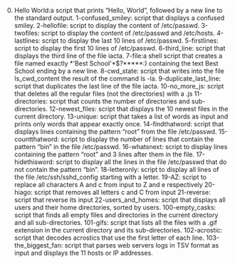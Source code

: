 0. Hello World:a script that prints “Hello, World”, followed by a new line to the standard output. 1-confused_smiley: script that displays a confused smiley. 2-hellofile: script to display the content of /etc/passwd. 3-twofiles: script to display the content of /etc/passwd and /etc/hosts. 4-lastlines: script to display the last 10 lines of /etc/passwd. 5-firstlines: script to display the first 10 lines of /etc/passwd. 6-third_line: script that displays the third line of the file iacta. 7-file:a shell script that creates a file named exactly \*\'Best School\'\*$\?\*\*\*\*\*:) containing the text Best School ending by a new line. 8-cwd_state: script that writes into the file ls_cwd_content the result of the command ls -la. 9-duplicate_last_line: script that duplicates the last line of the file iacta. 10-no_more_js: script that deletes all the regular files (not the directories) with a .js 11-directories: script that counts the number of directories and sub-directories. 12-newest_files: script that displays the 10 newest files in the current directory. 13-unique: script that takes a list of words as input and prints only words that appear exactly once. 14-findthatword: script that displays lines containing the pattern “root” from the file /etc/passwd. 15-countthatword: script to display the number of lines that contain the pattern “bin” in the file /etc/passwd. 16-whatsnext: script to display lines containing the pattern “root” and 3 lines after them in the file. 17-hidethisword: script to display all the lines in the file /etc/passwd that do not contain the pattern “bin”. 18-letteronly: script to display all lines of the file /etc/ssh/sshd_config starting with a letter. 19-AZ: script to replace all characters A and c from input to Z and e respectively 
20-hiago: script that removes all letters c and C from input
21-reverse: script that reverse its input
22-users_and_homes: script that displays all users and their home directories, sorted by users. 100-empty_casks: script that finds all empty files and directories in the current directory and all sub-directories. 101-gifs: script that lists all the files with a .gif extension in the current directory and its sub-directories. 102-acrostic: script that decodes acrostics that use the first letter of each line. 103-the_biggest_fan: script that parses web servers logs in TSV format as input and displays the 11 hosts or IP addresses.
